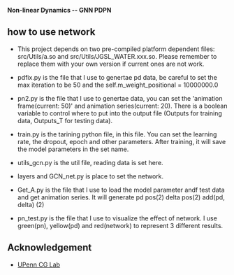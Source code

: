 **Non-linear Dynamics -- GNN PDPN**

## how to use network

* This project depends on two pre-compiled platform dependent files: src/Utils/a.so and src/Utils/JGSL_WATER.xxx.so. Please remember to replace them with your own version if current ones are not work.

* pdfix.py is the file that I use to genertae pd data, be careful to set the max iteration to be 50 and the self.m_weight_positional = 10000000.0

* pn2.py is the file that I use to genertae data, you can set the 'animation frame(current: 50)' and animation series(current: 20). There is a boolean variable to control where to put into the output file (Outputs for training data, Outputs_T for testing data).

* train.py is the tarining python file, in this file. You can set the learning rate, the dropout, epoch and other parameters. After training, it will save the model parameters in the set name.

* utils_gcn.py is the util file, reading data is set here.

* layers and GCN_net.py is place to set the network.

* Get_A.py is the file that I use to load the model parameter andf test data and get animation series. It will generate pd pos(2) delta pos(2) add(pd, delta) (2)

* pn_test.py is the file that I use to visualize the effect of network. I use green(pn), yellow(pd) and red(network) to represent 3 different results. 

## Acknowledgement

* [UPenn CG Lab](http://cg.cis.upenn.edu/)

